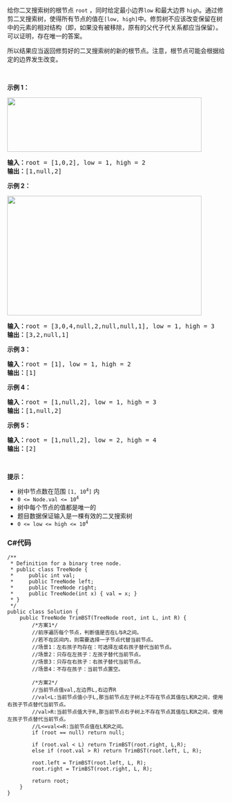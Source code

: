 <p>给你二叉搜索树的根节点 <code>root</code> ，同时给定最小边界<code>low</code> 和最大边界 <code>high</code>。通过修剪二叉搜索树，使得所有节点的值在<code>[low, high]</code>中。修剪树不应该改变保留在树中的元素的相对结构（即，如果没有被移除，原有的父代子代关系都应当保留）。 可以证明，存在唯一的答案。</p>

<p>所以结果应当返回修剪好的二叉搜索树的新的根节点。注意，根节点可能会根据给定的边界发生改变。</p>

<p> </p>

<p><strong>示例 1：</strong></p>
<img alt="" src="https://assets.leetcode.com/uploads/2020/09/09/trim1.jpg" style="width: 450px; height: 126px;" />
<pre>
<strong>输入：</strong>root = [1,0,2], low = 1, high = 2
<strong>输出：</strong>[1,null,2]
</pre>

<p><strong>示例 2：</strong></p>
<img alt="" src="https://assets.leetcode.com/uploads/2020/09/09/trim2.jpg" style="width: 450px; height: 277px;" />
<pre>
<strong>输入：</strong>root = [3,0,4,null,2,null,null,1], low = 1, high = 3
<strong>输出：</strong>[3,2,null,1]
</pre>

<p><strong>示例 3：</strong></p>

<pre>
<strong>输入：</strong>root = [1], low = 1, high = 2
<strong>输出：</strong>[1]
</pre>

<p><strong>示例 4：</strong></p>

<pre>
<strong>输入：</strong>root = [1,null,2], low = 1, high = 3
<strong>输出：</strong>[1,null,2]
</pre>

<p><strong>示例 5：</strong></p>

<pre>
<strong>输入：</strong>root = [1,null,2], low = 2, high = 4
<strong>输出：</strong>[2]
</pre>

<p> </p>

<p><strong>提示：</strong></p>

<ul>
	<li>树中节点数在范围 <code>[1, 10<sup>4</sup>]</code> 内</li>
	<li><code>0 <= Node.val <= 10<sup>4</sup></code></li>
	<li>树中每个节点的值都是唯一的</li>
	<li>题目数据保证输入是一棵有效的二叉搜索树</li>
	<li><code>0 <= low <= high <= 10<sup>4</sup></code></li>
</ul>

### C#代码

```
/**
 * Definition for a binary tree node.
 * public class TreeNode {
 *     public int val;
 *     public TreeNode left;
 *     public TreeNode right;
 *     public TreeNode(int x) { val = x; }
 * }
 */
public class Solution {
    public TreeNode TrimBST(TreeNode root, int L, int R) {
        /*方案1*/
        //前序遍历每个节点，判断值是否在L与R之间。
        //若不在区间内，则需要选择一子节点代替当前节点。
        //场景1：左右孩子均存在：可选择左或右孩子替代当前节点。
        //场景2：只存在左孩子：左孩子替代当前节点。
        //场景3：只存在右孩子：右孩子替代当前节点。
        //场景4：不存在孩子：当前节点置空。
        
        /*方案2*/
        //当前节点值val,左边界L,右边界R
        //val<L:当前节点值小于L,那当前节点左子树上不存在节点其值在L和R之间，使用右孩子节点替代当前节点。
        //val>R:当前节点值大于R,那当前节点右子树上不存在节点其值在L和R之间，使用左孩子节点替代当前节点。
        //L<=val<=R:当前节点值在L和R之间。
        if (root == null) return null;

        if (root.val < L) return TrimBST(root.right, L,R);
        else if (root.val > R) return TrimBST(root.left, L, R);

        root.left = TrimBST(root.left, L, R);
        root.right = TrimBST(root.right, L, R);
        
        return root;
    }
}
```